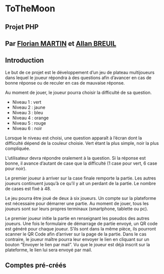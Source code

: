 # ToTheMoon
## Projet PHP
## Par [Florian MARTIN](https://github.com/NeoFeear) et [Allan BREUIL](https://github.com/eSkAah)

## Introduction
Le but de ce projet est le développement d’un jeu de plateau multijoueurs dans lequel le joueur répondra à des questions afin d’avancer en cas de bonne réponse ou de reculer en cas de mauvaise réponse.

Au moment de jouer, le joueur pourra choisir la difficulté de sa question.
- Niveau 1 : vert
- Niveau 2 : jaune
- Niveau 3 : bleu
- Niveau 4 : orange
- Niveau 5 : rouge
- Niveau 6 : noir

Lorsque le niveau est choisi, une question apparaît à l’écran dont la difficulté dépend de la couleur choisie. Vert étant la plus simple, noir la plus compliquée.

L’utilisateur devra répondre oralement à la question. Si la réponse est bonne, il avance d’autant de case que la difficulté (1 case pour vert, 6 case pour noir).

Le premier joueur à arriver sur la case finale remporte la partie. Les autres joueurs continuent jusqu’à ce qu’il y ait un perdant de la partie. Le nombre de cases est fixé à 48.

Le jeu pourra être joué de deux à six joueurs. Un compte sur la plateforme est nécessaire pour démarrer une partie. Au moment de jouer, tous les joueurs sont sur leurs propres terminaux (smartphone, tablette ou pc).

Le premier joueur initie la partie en renseignant les pseudos des autres joueurs. Une fois le formulaire de démarrage de partie envoyé, un QR code est généré pour chaque joueur. S’ils sont dans la même pièce, ils pourront scanner le QR Code afin d’arriver sur la page de la partie. Dans le cas contraire, le joueur maître pourra leur envoyer le lien en cliquant sur un bouton “Envoyer le lien par mail”. Vu que le joueur est déjà inscrit sur la plateforme, le lien lui sera envoyé par mail.


## Comptes pré-créés
[^1]: Login : Admin
    Password : azer
[^2]: Login : User
    Password : azer
